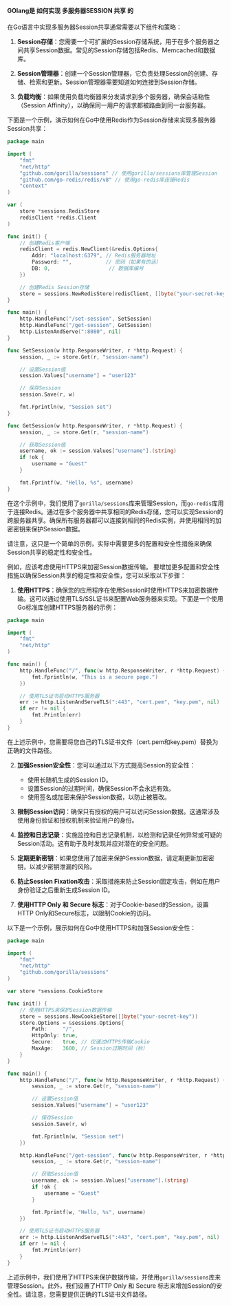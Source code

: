 #### GOlang是 如何实现 多服务器SESSION 共享 的

在Go语言中实现多服务器Session共享通常需要以下组件和策略：

1. **Session存储**：您需要一个可扩展的Session存储系统，用于在多个服务器之间共享Session数据。常见的Session存储包括Redis、Memcached和数据库。

2. **Session管理器**：创建一个Session管理器，它负责处理Session的创建、存储、检索和更新。Session管理器需要知道如何连接到Session存储。

3. **负载均衡**：如果使用负载均衡器来分发请求到多个服务器，确保会话粘性（Session Affinity），以确保同一用户的请求都被路由到同一台服务器。

下面是一个示例，演示如何在Go中使用Redis作为Session存储来实现多服务器Session共享：

```go
package main

import (
    "fmt"
    "net/http"
    "github.com/gorilla/sessions" // 使用gorilla/sessions库管理Session
    "github.com/go-redis/redis/v8" // 使用go-redis库连接Redis
    "context"
)

var (
    store *sessions.RedisStore
    redisClient *redis.Client
)

func init() {
    // 创建Redis客户端
    redisClient = redis.NewClient(&redis.Options{
        Addr: "localhost:6379", // Redis服务器地址
        Password: "",           // 密码（如果有的话）
        DB: 0,                   // 数据库编号
    })

    // 创建Redis Session存储
    store = sessions.NewRedisStore(redisClient, []byte("your-secret-key"))
}

func main() {
    http.HandleFunc("/set-session", SetSession)
    http.HandleFunc("/get-session", GetSession)
    http.ListenAndServe(":8080", nil)
}

func SetSession(w http.ResponseWriter, r *http.Request) {
    session, _ := store.Get(r, "session-name")

    // 设置Session值
    session.Values["username"] = "user123"

    // 保存Session
    session.Save(r, w)

    fmt.Fprintln(w, "Session set")
}

func GetSession(w http.ResponseWriter, r *http.Request) {
    session, _ := store.Get(r, "session-name")

    // 获取Session值
    username, ok := session.Values["username"].(string)
    if !ok {
        username = "Guest"
    }

    fmt.Fprintf(w, "Hello, %s", username)
}
```

在这个示例中，我们使用了`gorilla/sessions`库来管理Session，而`go-redis`库用于连接Redis。通过在多个服务器中共享相同的Redis存储，您可以实现Session的跨服务器共享。确保所有服务器都可以连接到相同的Redis实例，并使用相同的加密密钥来保护Session数据。

请注意，这只是一个简单的示例，实际中需要更多的配置和安全性措施来确保Session共享的稳定性和安全性。

例如，应该考虑使用HTTPS来加密Session数据传输。
要增加更多配置和安全性措施以确保Session共享的稳定性和安全性，您可以采取以下步骤：

1. **使用HTTPS**：确保您的应用程序在使用Session时使用HTTPS来加密数据传输。这可以通过使用TLS/SSL证书来配置Web服务器来实现。下面是一个使用Go标准库创建HTTPS服务器的示例：

```go
package main

import (
    "fmt"
    "net/http"
)

func main() {
    http.HandleFunc("/", func(w http.ResponseWriter, r *http.Request) {
        fmt.Fprintln(w, "This is a secure page.")
    })

    // 使用TLS证书启动HTTPS服务器
    err := http.ListenAndServeTLS(":443", "cert.pem", "key.pem", nil)
    if err != nil {
        fmt.Println(err)
    }
}
```

在上述示例中，您需要将您自己的TLS证书文件（cert.pem和key.pem）替换为正确的文件路径。

2. **加强Session安全性**：您可以通过以下方式提高Session的安全性：
   - 使用长随机生成的Session ID。
   - 设置Session的过期时间，确保Session不会永远有效。
   - 使用签名或加密来保护Session数据，以防止被篡改。

3. **限制Session访问**：确保只有授权的用户可以访问Session数据。这通常涉及使用身份验证和授权机制来验证用户的身份。

4. **监控和日志记录**：实施监控和日志记录机制，以检测和记录任何异常或可疑的Session活动。这有助于及时发现并应对潜在的安全问题。

5. **定期更新密钥**：如果您使用了加密来保护Session数据，请定期更新加密密钥，以减少密钥泄漏的风险。

6. **防止Session Fixation攻击**：采取措施来防止Session固定攻击，例如在用户身份验证之后重新生成Session ID。

7. **使用HTTP Only 和 Secure 标志**：对于Cookie-based的Session，设置HTTP Only和Secure标志，以限制Cookie的访问。

以下是一个示例，展示如何在Go中使用HTTPS和加强Session安全性：

```go
package main

import (
    "fmt"
    "net/http"
    "github.com/gorilla/sessions"
)

var store *sessions.CookieStore

func init() {
    // 使用HTTPS来保护Session数据传输
    store = sessions.NewCookieStore([]byte("your-secret-key"))
    store.Options = &sessions.Options{
        Path:     "/",
        HttpOnly: true,
        Secure:   true, // 仅通过HTTPS传输Cookie
        MaxAge:   3600, // Session过期时间（秒）
    }
}

func main() {
    http.HandleFunc("/", func(w http.ResponseWriter, r *http.Request) {
        session, _ := store.Get(r, "session-name")

        // 设置Session值
        session.Values["username"] = "user123"

        // 保存Session
        session.Save(r, w)

        fmt.Fprintln(w, "Session set")
    })

    http.HandleFunc("/get-session", func(w http.ResponseWriter, r *http.Request) {
        session, _ := store.Get(r, "session-name")

        // 获取Session值
        username, ok := session.Values["username"].(string)
        if !ok {
            username = "Guest"
        }

        fmt.Fprintf(w, "Hello, %s", username)
    })

    // 使用TLS证书启动HTTPS服务器
    err := http.ListenAndServeTLS(":443", "cert.pem", "key.pem", nil)
    if err != nil {
        fmt.Println(err)
    }
}
```

上述示例中，我们使用了HTTPS来保护数据传输，并使用`gorilla/sessions`库来管理Session。此外，我们设置了HTTP Only 和 Secure 标志来增加Session的安全性。请注意，您需要提供正确的TLS证书文件路径。